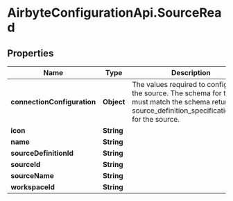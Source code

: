 # AirbyteConfigurationApi.SourceRead

## Properties

Name | Type | Description | Notes
------------ | ------------- | ------------- | -------------
**connectionConfiguration** | **Object** | The values required to configure the source. The schema for this must match the schema return by source_definition_specifications/get for the source. | 
**icon** | **String** |  | [optional] 
**name** | **String** |  | 
**sourceDefinitionId** | **String** |  | 
**sourceId** | **String** |  | 
**sourceName** | **String** |  | 
**workspaceId** | **String** |  | 


